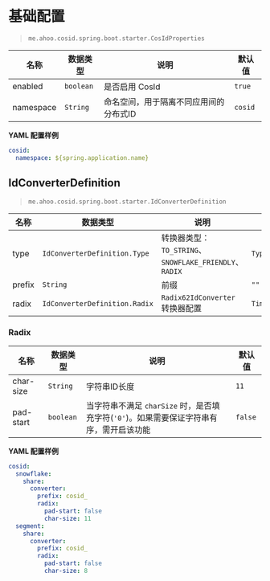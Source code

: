 # 基础配置

> `me.ahoo.cosid.spring.boot.starter.CosIdProperties`

| 名称        | 数据类型      | 说明                   | 默认值       |
|-----------|-----------|----------------------|-----------|
| enabled   | `boolean` | 是否启用 CosId           | `true`    |
| namespace | `String`  | 命名空间，用于隔离不同应用间的分布式ID | `cosid` |

**YAML 配置样例**

```yaml
cosid:
  namespace: ${spring.application.name}
```

## IdConverterDefinition

> `me.ahoo.cosid.spring.boot.starter.IdConverterDefinition`

| 名称     | 数据类型                          | 说明                                             | 默认值                         |
|--------|-------------------------------|------------------------------------------------|-----------------------------|
| type   | `IdConverterDefinition.Type`  | 转换器类型：`TO_STRING`、`SNOWFLAKE_FRIENDLY`、`RADIX` | `Type.TO_STRING`            |
| prefix | `String`                      | 前缀                                             | `""`                        |
| radix  | `IdConverterDefinition.Radix` | `Radix62IdConverter` 转换器配置                     | `TimestampUnit.MILLISECOND` |

### Radix

| 名称        | 数据类型      | 说明                                                    | 默认值     |
|-----------|-----------|-------------------------------------------------------|---------|
| char-size | `String`  | 字符串ID长度                                               | `11`    |
| pad-start | `boolean` | 当字符串不满足 `charSize` 时，是否填充字符(`'0'`)。如果需要保证字符串有序，需开启该功能 | `false` |

**YAML 配置样例**

```yaml
cosid:
  snowflake:
    share:
      converter:
        prefix: cosid_
        radix:
          pad-start: false
          char-size: 11
  segment:
    share:
      converter:
        prefix: cosid_
        radix:
          pad-start: false
          char-size: 8
```
